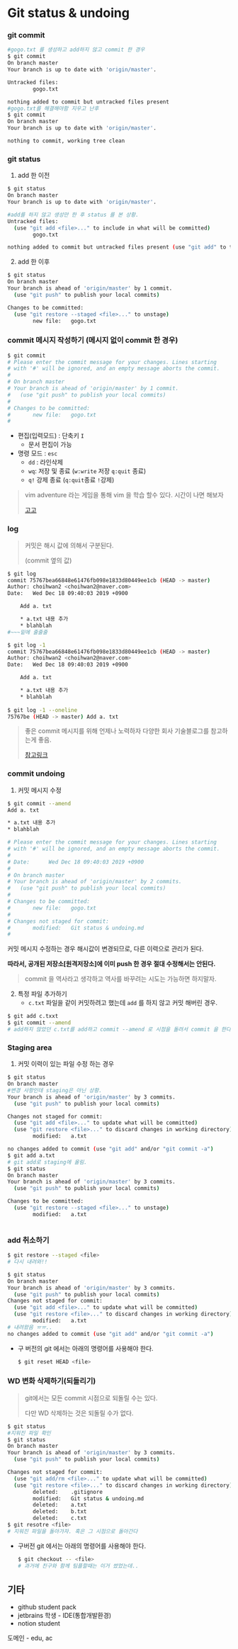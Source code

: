 # Git status & undoing

### git commit

```bash
#gogo.txt 를 생성하고 add하지 않고 commit 한 경우 
$ git commit
On branch master
Your branch is up to date with 'origin/master'.

Untracked files:
        gogo.txt

nothing added to commit but untracked files present
#gogo.txt를 해결해야함 지우고 난후
$ git commit
On branch master
Your branch is up to date with 'origin/master'.

nothing to commit, working tree clean


```

### git status

1. add 한 이전

```bash
$ git status
On branch master
Your branch is up to date with 'origin/master'.

#add를 하지 않고 생성만 한 후 status 를 본 상황.
Untracked files:
  (use "git add <file>..." to include in what will be committed)
        gogo.txt

nothing added to commit but untracked files present (use "git add" to track)
```

2. add 한 이후

```bash
$ git status
On branch master
Your branch is ahead of 'origin/master' by 1 commit.
  (use "git push" to publish your local commits)

Changes to be committed:
  (use "git restore --staged <file>..." to unstage)
        new file:   gogo.txt
```

### commit 메시지 작성하기 (메시지 없이 commit 한 경우)

```bash
$ git commit
# Please enter the commit message for your changes. Lines starting
# with '#' will be ignored, and an empty message aborts the commit.
#
# On branch master
# Your branch is ahead of 'origin/master' by 1 commit.
#   (use "git push" to publish your local commits)
#
# Changes to be committed:
#       new file:   gogo.txt
#

```

* 편집(입력모드) :  단축키 `I`
  * 문서 편집이 가능
* 명령 모드 : `esc`
  * `dd` : 라인삭제
  * `wq`: 저장 및 종료 (`w:write` 저장 `q:quit` 종료)
  * `q!` 강제 종료 (`q:quit`종료 `!`강제)

> vim adventure 라는 게임을 통해 vim 을 학습 할수 있다. 시간이 나면 해보자
>
> [고고](https://vim-adventures.com/)

### log

> 커밋은 해시 값에 의해서 구분된다.
>
> (commit 옆의 값)

```bash
$ git log
commit 75767bea66848e61476fb098e1833d80449ee1cb (HEAD -> master)
Author: choihwan2 <choihwan2@naver.com>
Date:   Wed Dec 18 09:40:03 2019 +0900

    Add a. txt

    * a.txt 내용 추가
    * blahblah
#~~~밑에 줄줄줄

$ git log -1
commit 75767bea66848e61476fb098e1833d80449ee1cb (HEAD -> master)
Author: choihwan2 <choihwan2@naver.com>
Date:   Wed Dec 18 09:40:03 2019 +0900

    Add a. txt

    * a.txt 내용 추가
    * blahblah
    
$ git log -1 --oneline
75767be (HEAD -> master) Add a. txt


```

> 좋은 commit 메시지를 위해 언제나 노력하자 다양한 회사 기술블로그를 참고하는게 좋음.
>
> [참고링크](https://meetup.toast.com/posts/106)

### commit undoing



1. 커밋 메시지 수정

```bash
$ git commit --amend
Add a. txt

* a.txt 내용 추가
* blahblah

# Please enter the commit message for your changes. Lines starting
# with '#' will be ignored, and an empty message aborts the commit.
#
# Date:      Wed Dec 18 09:40:03 2019 +0900
#
# On branch master
# Your branch is ahead of 'origin/master' by 2 commits.
#   (use "git push" to publish your local commits)
#
# Changes to be committed:
#       new file:   gogo.txt
#
# Changes not staged for commit:
#       modified:   Git status & undoing.md
#

```

커밋 메시지 수정하는 경우 해시값이 변경되므로, 다른 이력으로 관리가 된다.

**따라서, 공개된 저장소[원격저장소]에 이미 push 한 경우 절대 수정해서는 안된다.**

> commit 을 역사라고 생각하고 역사를 바꾸려는 시도는 가능하면 하지말자.

2. 특정 파일 추가하기
   * `c.txt` 파일을 같이 커밋하려고 했는데 `add` 를 하지 않고 커밋 해버린 경우.

```bash
$ git add c.txxt
$ git commit --amend
# add하지 않았던 c.txt를 add하고 commit --amend 로 시점을 돌려서 commit 을 한다고 생각.
```



### Staging area

1. 커밋 이력이 있는 파일 수정 하는 경우

```bash
$ git status
On branch master
#변경 사항인데 staging은 아닌 상황.
Your branch is ahead of 'origin/master' by 3 commits.
  (use "git push" to publish your local commits)

Changes not staged for commit:
  (use "git add <file>..." to update what will be committed)
  (use "git restore <file>..." to discard changes in working directory)
        modified:   a.txt

no changes added to commit (use "git add" and/or "git commit -a")
$ git add a.txt
# git add로 staging에 올림.
$ git status
On branch master
Your branch is ahead of 'origin/master' by 3 commits.
  (use "git push" to publish your local commits)

Changes to be committed:
  (use "git restore --staged <file>..." to unstage)
        modified:   a.txt



```



### add 취소하기

```bash
$ git restore --staged <file>
# 다시 내려와!!

$ git status
On branch master
Your branch is ahead of 'origin/master' by 3 commits.
  (use "git push" to publish your local commits)
Changes not staged for commit:
  (use "git add <file>..." to update what will be committed)
  (use "git restore <file>..." to discard changes in working directory)
        modified:   a.txt
# 내려왔음 ㅠㅠ..
no changes added to commit (use "git add" and/or "git commit -a")
```

* 구 버전의 git 에서는 아래의 명령어를 사용해야 한다.

  ```bash
  $ git reset HEAD <file>
  ```



### WD 변화 삭제하기(되돌리기)

> git에서는 모든 commit 시점으로 되돌릴 수는 있다.
>
> 다만 WD 삭제하는 것은 되돌릴 수가 없다. 

```bash
$ git status
#지워진 파일 확인
$ git status
On branch master
Your branch is ahead of 'origin/master' by 3 commits.
  (use "git push" to publish your local commits)

Changes not staged for commit:
  (use "git add/rm <file>..." to update what will be committed)
  (use "git restore <file>..." to discard changes in working directory)
        deleted:    .gitignore
        modified:   Git status & undoing.md
        deleted:    a.txt
        deleted:    b.txt
        deleted:    c.txt
$ git resotre <file>
# 지워진 파일을 돌아가자. 혹은 그 시점으로 돌아간다
```

* 구버전 git 에서는 아래의 명령어를 사용해야 한다.

  ```bash
  $ git checkout -- <file>
  # 과거에 친구와 함께 팀플할때는 이거 썼었는데..
  ```





## 기타

* github student pack
* jetbrains 학생 - IDE(통합개발환경)
* notion student

도메인 - edu, ac